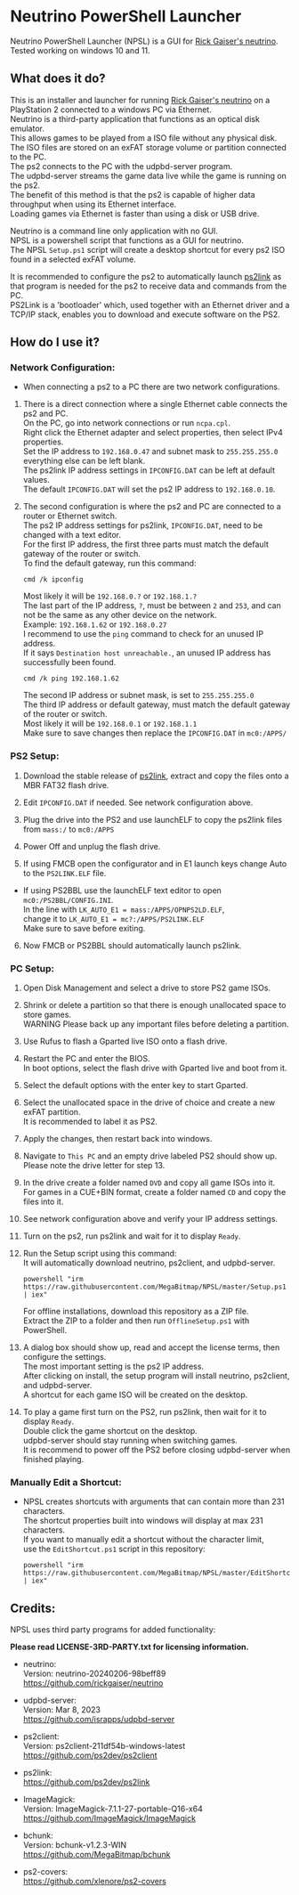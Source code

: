 # Neutrino PowerShell Launcher

Neutrino PowerShell Launcher (NPSL) is a GUI for [Rick Gaiser's neutrino](https://github.com/rickgaiser/neutrino).  
Tested working on windows 10 and 11.  


## What does it do?

This is an installer and launcher for running [Rick Gaiser's neutrino](https://github.com/rickgaiser/neutrino) on a PlayStation 2 connected to a windows PC via Ethernet.  
Neutrino is a third-party application that functions as an optical disk emulator.  
This allows games to be played from a ISO file without any physical disk.  
The ISO files are stored on an exFAT storage volume or partition connected to the PC.  
The ps2 connects to the PC with the udpbd-server program.  
The udpbd-server streams the game data live while the game is running on the ps2.  
The benefit of this method is that the ps2 is capable of higher data throughput when using its Ethernet interface.  
Loading games via Ethernet is faster than using a disk or USB drive.  

Neutrino is a command line only application with no GUI.  
NPSL is a powershell script that functions as a GUI for neutrino.  
The NPSL `Setup.ps1` script will create a desktop shortcut for every ps2 ISO found in a selected exFAT volume.  

It is recommended to configure the ps2 to automatically launch [ps2link](https://github.com/ps2dev/ps2link) as that program is needed for the ps2 to receive data and commands from the PC.  
PS2Link is a 'bootloader' which, used together with an Ethernet driver and a TCP/IP stack, enables you to download and execute software on the PS2.  

## How do I use it?

### Network Configuration:

- When connecting a ps2 to a PC there are two network configurations.
1. There is a direct connection where a single Ethernet cable connects the ps2 and PC.  
On the PC, go into network connections or run `ncpa.cpl`.  
Right click the Ethernet adapter and select properties, then select IPv4 properties.  
Set the IP address to `192.168.0.47` and subnet mask to `255.255.255.0` everything else can be left blank.  
The ps2link IP address settings in `IPCONFIG.DAT` can be left at default values.  
The default `IPCONFIG.DAT` will set the ps2 IP address to `192.168.0.10`.  

2. The second configuration is where the ps2 and PC are connected to a router or Ethernet switch.  
The ps2 IP address settings for ps2link, `IPCONFIG.DAT`, need to be changed with a text editor.  
For the first IP address, the first three parts must match the default gateway of the router or switch.  
To find the default gateway, run this command:  

    ```
    cmd /k ipconfig
    ```

    Most likely it will be `192.168.0.?` or `192.168.1.?`  
The last part of the IP address, `?`, must be between `2` and `253`, and can not be the same as any other device on the network.  
Example: `192.168.1.62` or `192.168.0.27`  
I recommend to use the `ping` command to check for an unused IP address.  
If it says `Destination host unreachable.`, an unused IP address has successfully been found.  

    ```
    cmd /k ping 192.168.1.62
    ```

    The second IP address or subnet mask, is set to `255.255.255.0`  
The third IP address or default gateway, must match the default gateway of the router or switch.  
Most likely it will be `192.168.0.1` or `192.168.1.1`  
Make sure to save changes then replace the `IPCONFIG.DAT` in `mc0:/APPS/`  

### PS2 Setup:

1. Download the stable release of [ps2link](https://github.com/ps2dev/ps2link/releases/latest), extract and copy the files onto a MBR FAT32 flash drive.  

2. Edit `IPCONFIG.DAT` if needed. See network configuration above.

3. Plug the drive into the PS2 and use launchELF to copy the ps2link files from `mass:/` to `mc0:/APPS`

4. Power Off and unplug the flash drive.

5. If using FMCB open the configurator and in E1 launch keys change Auto to the `PS2LINK.ELF` file.  
- If using PS2BBL use the launchELF text editor to open `mc0:/PS2BBL/CONFIG.INI`.  
In the line with `LK_AUTO_E1 = mass:/APPS/OPNPS2LD.ELF`,  
change it to `LK_AUTO_E1 = mc?:/APPS/PS2LINK.ELF`  
Make sure to save before exiting.  

6. Now FMCB or PS2BBL should automatically launch ps2link.


### PC Setup:

1. Open Disk Management and select a drive to store PS2 game ISOs.  

2. Shrink or delete a partition so that there is enough unallocated space to store games.  
WARNING Please back up any important files before deleting a partition.  

3. Use Rufus to flash a Gparted live ISO onto a flash drive.  

4. Restart the PC and enter the BIOS.  
In boot options, select the flash drive with Gparted live and boot from it.  

5. Select the default options with the enter key to start Gparted.  

6. Select the unallocated space in the drive of choice and create a new exFAT partition.  
It is recommended to label it as PS2.  

7. Apply the changes, then restart back into windows.  

8. Navigate to `This PC` and an empty drive labeled PS2 should show up.  
Please note the drive letter for step 13.  

9. In the drive create a folder named `DVD` and copy all game ISOs into it.  
For games in a CUE+BIN format, create a folder named `CD` and copy the files into it.  

10. See network configuration above and verify your IP address settings.  

11. Turn on the ps2, run ps2link and wait for it to display `Ready`.  

12. Run the Setup script using this command:  
It will automatically download neutrino, ps2client, and udpbd-server.  

    ```
    powershell "irm https://raw.githubusercontent.com/MegaBitmap/NPSL/master/Setup.ps1 | iex"
    ```

    For offline installations, download this repository as a ZIP file.  
Extract the ZIP to a folder and then run `OfflineSetup.ps1` with PowerShell.  

13. A dialog box should show up, read and accept the license terms, then configure the settings.  
The most important setting is the ps2 IP address.  
After clicking on install, the setup program will install neutrino, ps2client, and udpbd-server.  
A shortcut for each game ISO will be created on the desktop.  

14. To play a game first turn on the PS2, run ps2link, then wait for it to display `Ready`.  
Double click the game shortcut on the desktop.  
udpbd-server should stay running when switching games.  
It is recommend to power off the PS2 before closing udpbd-server when finished playing.  


### Manually Edit a Shortcut:

- NPSL creates shortcuts with arguments that can contain more than 231 characters.  
The shortcut properties built into windows will display at max 231 characters.  
If you want to manually edit a shortcut without the character limit,  
use the `EditShortcut.ps1` script in this repository:  

    ```
    powershell "irm https://raw.githubusercontent.com/MegaBitmap/NPSL/master/EditShortcut.ps1 | iex"
    ```


## Credits:
NPSL uses third party programs for added functionality:

**Please read LICENSE-3RD-PARTY.txt for licensing information.**

- neutrino:  
Version: neutrino-20240206-98beff89  
<https://github.com/rickgaiser/neutrino>  

- udpbd-server:  
Version: Mar 8, 2023  
<https://github.com/israpps/udpbd-server>  

- ps2client:  
Version: ps2client-211df54b-windows-latest  
<https://github.com/ps2dev/ps2client>  

- ps2link:  
<https://github.com/ps2dev/ps2link>  

- ImageMagick:  
Version: ImageMagick-7.1.1-27-portable-Q16-x64  
<https://github.com/ImageMagick/ImageMagick>  

- bchunk:  
Version: bchunk-v1.2.3-WIN  
<https://github.com/MegaBitmap/bchunk>  

- ps2-covers:  
<https://github.com/xlenore/ps2-covers>  
